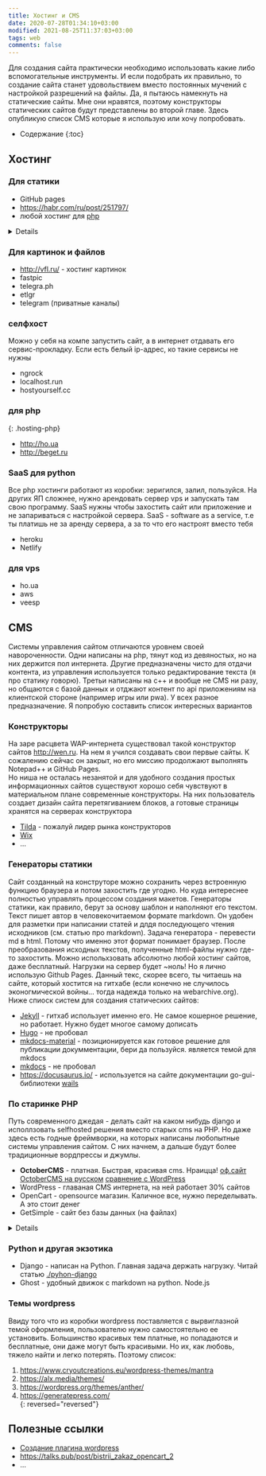 ```yaml
---
title: Хостинг и CMS
date: 2020-07-28T01:34:10+03:00
modified: 2021-08-25T11:37:03+03:00
tags: web
comments: false
---
```


Для создания сайта практически необходимо использовать какие либо вспомогательные инструменты. И если подобрать их правильно, то создание сайта станет удовольствием вместо постоянных мучений с настройкой разрешений на файлы. Да, я пытаюсь намекнуть на статические сайты. Мне они нравятся, поэтому конструкторы статических сайтов будут представлены во второй главе. Здесь опубликую список CMS которые я использую или хочу попробовать.   

* Содержание
{:toc}


## Хостинг

### Для статики
- GitHub pages
- <https://habr.com/ru/post/251797/>
- любой хостинг для [php](#hosting-php)
<details markdown="1">
- GitLab
* Vercel
* neocites
</details>

### Для картинок и файлов
* <http://vfl.ru/> - хостинг картинок
* fastpic
* telegra.ph
* etlgr
* telegram (приватные каналы)

### селфхост
Можно у себя на компе запустить сайт, а в интернет отдавать его сервис-прокладку. Если есть белый ip-адрес, ко такие сервисы не нужны
- ngrock
- localhost.run
- hostyourself.cc

### для php 
{: .hosting-php}
- <http://ho.ua>
- <http://beget.ru>

### SaaS для python
Все php хостинги работают из коробки: зеригился, залил, пользуйся. На других ЯП сложнее, нужно арендовать сервер vps и запускать там свою программу. SaaS нужны чтобы захостить сайт или приложение и не запариваться с настройкой сервера. SaaS - software as a service, т.е ты платишь не за аренду сервера, а за то что его настроят вместо тебя
- heroku
- Netlify

### для vps
- ho.ua
- aws
- veesp

## CMS
Системы управления сайтом отличаются уровнем своей навороченности. Одни написаны на php, тянут код из девяностых, но на них держится пол интернета. Другие предназначены чисто для отдачи контента, из управления используется только редактирование текста (я про статику говорю). Третьи написаны на c++ и вообще не CMS ни разу, но общаются с базой данных и отджают контент по api приложениям на клиентской стороне (например игры или pwa). У всех разное предназначение. Я попробую составить список интересных вариантов


### Конструкторы
На заре расцвета WAP-интернета существовал такой конструктор сайтов <http://wen.ru>. На нем я учился создавать свои первые сайты. К сожалению сейчас он закрыт, но его миссию продолжают выполнять Notepad++ и GitHub Pages.  
Но ниша не осталась незанятой и для удобного создания простых информационных сайтов существуют хорошо себя чувствуют в материальном плане современные конструкторы. На них пользователь создает дизайн сайта перетягиванием блоков, а готовые страницы хранятся на серверах конструктора
- [Tilda](http://tilda.cc) - пожалуй лидер рынка конструкторов
- [Wix](https://ru.wix.com/)
- ...

### Генераторы статики
Сайт созданный на конструторе можно сохранить через встроенную функцию браузера и потом захостить где угодно. Но куда интереснее полностью управлять процессом создания макетов. Генераторы статики, как правило, берут за основу шаблон и наполняют его текстом. Текст пишет автор в человекочитаемом формате markdown. Он удобен для разметки при написании статей и длдя последующего чтения исходников (см. статью про markdown). Задача генератора - перевести md в html. Потому что именно этот формат понимает браузер. После преобразования исходных текстов, полученные html-файлы нужно где-то захостить. Можно испольхзовать абсолютно любой хостинг сайтов, даже бесплатный. Нагрузки на сервер будет ~ноль! Но я лично использую Github Pages. Данный текс, скорее всего, ты читаешь на сайте, который хостится на гитхабе (если конечно не случилось эконогмической войны... тогда надежда только на webarchive.org). Ниже спиоск систем для создания статических сайтов:
- [Jekyll](https://jekyllrb.com/) - гитхаб использует именно его. Не самое кошерное решение, но работает. Нужно будет многое самому дописать
- [Hugo](#) - не пробовал
- [mkdocs-material](https://squidfunk.github.io/mkdocs-material/) - позиционируется как готовое решение для публикации докумментации, бери да пользуйся. является темой для mkdocs
- [mkdocs](https://www.mkdocs.org/) - не пробовал
- <https://docusaurus.io/> - используется на сайте документации go-gui-библиотеки [wails](https://wails.io/docs/gettingstarted/firstproject)


### По старинке PHP
Путь современного джедая - делать сайт на каком нибудь django и исполлзовать selfhosted решения вместо старых cms на PHP. Но даже здесь есть годные фреймворки, на которых написаны любопытные системы управления сайтом. С них начнем, а дальше будут более традиционные вордпрессы и джумлы.
* **OctoberCMS** - платная. Быстрая, красивая cms. Нраицца! 
  [оф.сайт](https://octobercms.com/)
  [OctoberCMS на русском](https://octobercms.info/)
  [сравнение с WordPress](https://habr.com/ru/post/509098/)
* WordPress - главаная CMS интернета, на ней работает 30% сайтов
* OpenCart - opensource магазин. Каличное все, нужно переделывать. А это стоит денег
* GetSimple - сайт без базы данных (на файлах)

<details markdown="1">
* Joomla - динозавр
* [Mobilizon](https://mobilizon.org) - ивенты в вашем городе
* Serendipity - <https://docs.s9y.org/index.html>
* impresspages - <https://www.impresspages.org/download> - <https://habr.com/ru/post/141533/>
* Drupal
* johncms
* MODx
* <https://getpublii.com/>
* Magento
* Bitrix
* WooCommerce - плагин магазина для wordpress. Тормозной
* ABO.CMS
* AdVantShop.NET
* Amiro CMS
* ArwShop
* PHPShop
* Simpla

**Разновидности**
Практическое применение <https://hostiq.ua/wiki/cms/>  
блог, форум (WordPress, phpBB, vBulletin);  
интернет-магазин (Magento, OpenCart, osCommerce);  
социальные сети (InstantCMS, Social Engine);  
персональные сайты (WordPress, Monstra);  
корпоративные сайты (Joomla, Drupal);  
порталы (DLE, Drupal). 

### Пояснение
Существует несколько основных типов решений для электронной коммерции. Некоторые фокусируются на продаже цифровых продуктов, некоторые отлично подходят для компаний, использующих дропшиппинг (Oberlo), а третьи идеальны для моделей с подпиской (Wix Membership).

Например, STRATO Webshop (ePages) и Shopify - лучшие решения для создания больших онлайн-магазинов без особых усилий. WooCommerce хорошо подходит для уникальных и специализированных проектов, но может потребовать значительного технического опыта. С помощью этой системы вы получаете больше гибкости и возможность создавать многоязычные магазины.

Jimdo и Wix являются подходящими решениями, если вы хотите реализовать небольшие (и более простые) проекты магазинов. Джимдо набирает очки в области правовой безопасности и техподдержки, а у Wix есть преимущество в расширенном функционале, особенно при работе с цифровыми товарами.


</details>

### Python и другая экзотика
- Django - написан на Python. Главная задача держать нагрузку. Читай статью [./pyhon-django](./pyhon-django)
- Ghost - удобный движок с markdown на python. Node.js





### Темы wordpress
Ввиду того что из коробки wordpress поставляется с вырвиглазной темой оформления, пользователю нужно самостоятельно ее установить. Большинство красивых тем платные, но попадаются и бесплатные, они даже могут быть красивыми. Но их, как любовь, тяжело найти и легко потерять. Поэтому список:
1. <https://www.cryoutcreations.eu/wordpress-themes/mantra>
1. <https://alx.media/themes/>
1. <https://wordpress.org/themes/anther/>
1. <https://generatepress.com/>  
{: reversed="reversed"}


## Полезные ссылки
- [Создание плагина wordpress](https://wp-kama.ru/handbook/plugin/osnovy)
- <https://talks.pub/post/bistrii_zakaz_opencart_2>
- ...
